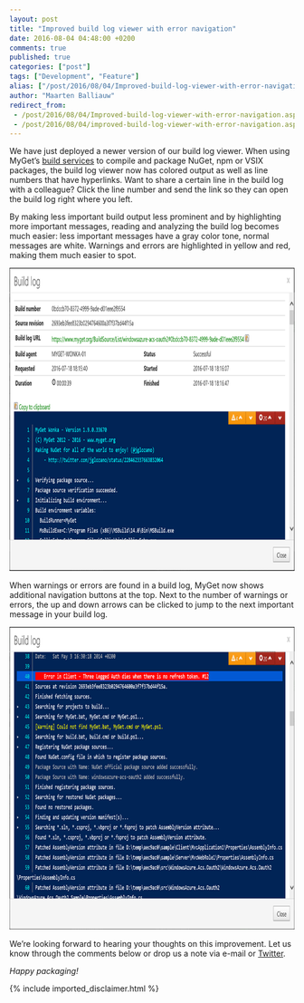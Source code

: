 ```yaml
---
layout: post
title: "Improved build log viewer with error navigation"
date: 2016-08-04 04:48:00 +0200
comments: true
published: true
categories: ["post"]
tags: ["Development", "Feature"]
alias: ["/post/2016/08/04/Improved-build-log-viewer-with-error-navigation.aspx", "/post/2016/08/04/improved-build-log-viewer-with-error-navigation.aspx"]
author: "Maarten Balliauw"
redirect_from:
 - /post/2016/08/04/Improved-build-log-viewer-with-error-navigation.aspx.html
 - /post/2016/08/04/improved-build-log-viewer-with-error-navigation.aspx.html
---
```


<p>We have just deployed a newer version of our build log viewer. When using MyGet’s <a href="http://docs.myget.org/docs/reference/build-services">build services</a> to compile and package NuGet, npm or VSIX packages, the build log viewer now has colored output as well as line numbers that have hyperlinks. Want to share a certain line in the build log with a colleague? Click the line number and send the link so they can open the build log right where you left.</p> <p>By making less important build output less prominent and by highlighting more important messages, reading and analyzing the build log becomes much easier: less important messages have a gray color tone, normal messages are white. Warnings and errors are highlighted in yellow and red, making them much easier to spot.</p> <p><a href="/images/image_139.png"><img width="900" height="535" title="Build log with colored output" style="border: 0px currentColor; padding-top: 0px; padding-right: 0px; padding-left: 0px; display: inline; background-image: none;" alt="Build log with colored output" src="/images/image_thumb_137.png" border="0"></a></p> <p>When warnings or errors are found in a build log, MyGet now shows additional navigation buttons at the top. Next to the number of warnings or errors, the up and down arrows can be clicked to jump to the next important message in your build log.</p> <p><a href="/images/image3.png"><img width="900" height="534" title="Warning and error navigation" style="border: 0px currentColor; padding-top: 0px; padding-right: 0px; padding-left: 0px; display: inline; background-image: none;" alt="Warning and error navigation" src="/images/image3_thumb.png" border="0"></a></p> <p>We’re looking forward to hearing your thoughts on this improvement. Let us know through the comments below or drop us a note via e-mail or <a href="http://www.twitter.com/MyGetTeam">Twitter</a>.</p> <p><em>Happy packaging!</em></p>

{% include imported_disclaimer.html %}

